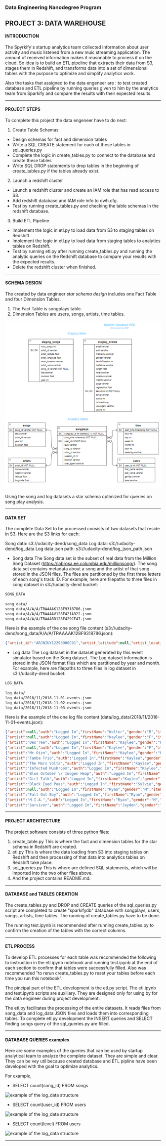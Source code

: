 
### Data Engineering Nanodegree Program

## PROJECT 3: DATA WAREHOUSE

#### INTRODUCTION

The Spyrkify's startup analytics team collected information about user activity and music listened from a new muic streaming application. The amount of received information makes it reasonable to process it on the cloud.
So idea is to build an ETL pipeline that extracts their data from S3, stages them in Redshift, and transforms data into a set of dimensional tables with the purpose to optimize and simplify analytics work.

Also the tasks that assigned to the data engeneer are : to test created database and ETL pipeline by running queries given to him by the analytics team from Sparkify and compare the results with their expected results.

---

#### PROJECT STEPS

To complete this project the data engeneer have to do next:

1. Create Table Schemas
- Design schemas for fact and dimension tables
- Write a SQL CREATE statement for each of these tables in sql_queries.py
- Complete the logic in create_tables.py to connect to the database and create these tables
- Write SQL DROP statements to drop tables in the beginning of create_tables.py if the tables already exist. 

2. Launch a redshift cluster
- Launch a redshift cluster and create an IAM role that has read access to S3.
- Add redshift database and IAM role info to dwh.cfg.
- Test by running create_tables.py and checking the table schemas in the redshift database. 

3. Build ETL Pipeline
- Implement the logic in etl.py to load data from S3 to staging tables on Redshift.
- Implement the logic in etl.py to load data from staging tables to analytics tables on Redshift.
- Test by running etl.py after running create_tables.py and running the analytic queries on the Redshift database to compare your results with the expected results.
- Delete the redshift cluster when finished.

---

#### SCHEMA DESIGN
 
The created by data engineer _star schema design_ includes
one Fact Table and four Dimension Tables.

1. The Fact Table is songplays table.
2. Dimension Tables are users, songs, artists, time tables.

![\"sparkify\" database ERD](project3_erd.png)
 

Using the song and log datasets a star schema optimized for queries on song 
play analysis.

---

#### DATA SET

The complete Data Set to be processed consists of two datasets that reside in S3. 
Here are the S3 links for each:

Song data: s3://udacity-dend/song_data
Log data: s3://udacity-dend/log_data
Log data json path: s3://udacity-dend/log_json_path.json

- Song data
The Song data set is the subset of real data from the Million Song Dataset (https://labrosa.ee.columbia.edu/millionsong/). The song data set contains metadata about a song and the artist of that song stored in the JSON files. The files are partitioned by the first three letters of each song's track ID. For example, here are filepaths to three files in song dataset in s3://udacity-dend bucket:
```
SONG_DATA

song_data/
song_data/A/A/A/TRAAAAK128F9318786.json
song_data/A/A/A/TRAAAAV128F421A322.json
song_data/A/A/A/TRAAABD128F429CF47.json
```

Here is the example of the one song file content (s3://udacity-dend/song_data/A/A/A/TRAAAAK128F9318786.json):

```json
{"artist_id":"ARJNIUY12298900C91","artist_latitude":null,"artist_location":"","artist_longitude":null,"artist_name":"Adelitas Way","duration":213.9424,"num_songs":1,"song_id":"SOBLFFE12AF72AA5BA","title":"Scream","year":2009}
```

- Log data
The Log dataset in the dataset generated by this event simulator based on the Song dataset. The Log dataset information is stored in the JSON format files which are partitioned by year and month. For example, here are filepaths to three files in log dataset in s3://udacity-dend bucket: 
```
LOG_DATA

log_data/
log_data/2018/11/2018-11-01-events.json
log_data/2018/11/2018-11-02-events.json
log_data/2018/11/2018-11-03-events.json

```

Here is the example of the one log file content (data/log_data/2018/11/2018-11-01-events.json):

```json
{"artist":null,"auth":"Logged In","firstName":"Walter","gender":"M","itemInSession":0,"lastName":"Frye","length":null,"level":"free","location":"San Francisco-Oakland-Hayward, CA","method":"GET","page":"Home","registration":1540919166796.0,"sessionId":38,"song":null,"status":200,"ts":1541105830796,"userAgent":"\"Mozilla\/5.0 (Macintosh; Intel Mac OS X 10_9_4) AppleWebKit\/537.36 (KHTML, like Gecko) Chrome\/36.0.1985.143 Safari\/537.36\"","userId":"39"}
{"artist":null,"auth":"Logged In","firstName":"Kaylee","gender":"F","itemInSession":0,"lastName":"Summers","length":null,"level":"free","location":"Phoenix-Mesa-Scottsdale, AZ","method":"GET","page":"Home","registration":1540344794796.0,"sessionId":139,"song":null,"status":200,"ts":1541106106796,"userAgent":"\"Mozilla\/5.0 (Windows NT 6.1; WOW64) AppleWebKit\/537.36 (KHTML, like Gecko) Chrome\/35.0.1916.153 Safari\/537.36\"","userId":"8"}
{"artist":"Des'ree","auth":"Logged In","firstName":"Kaylee","gender":"F","itemInSession":1,"lastName":"Summers","length":246.30812,"level":"free","location":"Phoenix-Mesa-Scottsdale, AZ","method":"PUT","page":"NextSong","registration":1540344794796.0,"sessionId":139,"song":"You Gotta Be","status":200,"ts":1541106106796,"userAgent":"\"Mozilla\/5.0 (Windows NT 6.1; WOW64) AppleWebKit\/537.36 (KHTML, like Gecko) Chrome\/35.0.1916.153 Safari\/537.36\"","userId":"8"}
{"artist":null,"auth":"Logged In","firstName":"Kaylee","gender":"F","itemInSession":2,"lastName":"Summers","length":null,"level":"free","location":"Phoenix-Mesa-Scottsdale, AZ","method":"GET","page":"Upgrade","registration":1540344794796.0,"sessionId":139,"song":null,"status":200,"ts":1541106132796,"userAgent":"\"Mozilla\/5.0 (Windows NT 6.1; WOW64) AppleWebKit\/537.36 (KHTML, like Gecko) Chrome\/35.0.1916.153 Safari\/537.36\"","userId":"8"}
{"artist":"Mr Oizo","auth":"Logged In","firstName":"Kaylee","gender":"F","itemInSession":3,"lastName":"Summers","length":144.03873,"level":"free","location":"Phoenix-Mesa-Scottsdale, AZ","method":"PUT","page":"NextSong","registration":1540344794796.0,"sessionId":139,"song":"Flat 55","status":200,"ts":1541106352796,"userAgent":"\"Mozilla\/5.0 (Windows NT 6.1; WOW64) AppleWebKit\/537.36 (KHTML, like Gecko) Chrome\/35.0.1916.153 Safari\/537.36\"","userId":"8"}
{"artist":"Tamba Trio","auth":"Logged In","firstName":"Kaylee","gender":"F","itemInSession":4,"lastName":"Summers","length":177.18812,"level":"free","location":"Phoenix-Mesa-Scottsdale, AZ","method":"PUT","page":"NextSong","registration":1540344794796.0,"sessionId":139,"song":"Quem Quiser Encontrar O Amor","status":200,"ts":1541106496796,"userAgent":"\"Mozilla\/5.0 (Windows NT 6.1; WOW64) AppleWebKit\/537.36 (KHTML, like Gecko) Chrome\/35.0.1916.153 Safari\/537.36\"","userId":"8"}
{"artist":"The Mars Volta","auth":"Logged In","firstName":"Kaylee","gender":"F","itemInSession":5,"lastName":"Summers","length":380.42077,"level":"free","location":"Phoenix-Mesa-Scottsdale, AZ","method":"PUT","page":"NextSong","registration":1540344794796.0,"sessionId":139,"song":"Eriatarka","status":200,"ts":1541106673796,"userAgent":"\"Mozilla\/5.0 (Windows NT 6.1; WOW64) AppleWebKit\/537.36 (KHTML, like Gecko) Chrome\/35.0.1916.153 Safari\/537.36\"","userId":"8"}
{"artist":"Infected Mushroom","auth":"Logged In","firstName":"Kaylee","gender":"F","itemInSession":6,"lastName":"Summers","length":440.2673,"level":"free","location":"Phoenix-Mesa-Scottsdale, AZ","method":"PUT","page":"NextSong","registration":1540344794796.0,"sessionId":139,"song":"Becoming Insane","status":200,"ts":1541107053796,"userAgent":"\"Mozilla\/5.0 (Windows NT 6.1; WOW64) AppleWebKit\/537.36 (KHTML, like Gecko) Chrome\/35.0.1916.153 Safari\/537.36\"","userId":"8"}
{"artist":"Blue October \/ Imogen Heap","auth":"Logged In","firstName":"Kaylee","gender":"F","itemInSession":7,"lastName":"Summers","length":241.3971,"level":"free","location":"Phoenix-Mesa-Scottsdale, AZ","method":"PUT","page":"NextSong","registration":1540344794796.0,"sessionId":139,"song":"Congratulations","status":200,"ts":1541107493796,"userAgent":"\"Mozilla\/5.0 (Windows NT 6.1; WOW64) AppleWebKit\/537.36 (KHTML, like Gecko) Chrome\/35.0.1916.153 Safari\/537.36\"","userId":"8"}
{"artist":"Girl Talk","auth":"Logged In","firstName":"Kaylee","gender":"F","itemInSession":8,"lastName":"Summers","length":160.15628,"level":"free","location":"Phoenix-Mesa-Scottsdale, AZ","method":"PUT","page":"NextSong","registration":1540344794796.0,"sessionId":139,"song":"Once again","status":200,"ts":1541107734796,"userAgent":"\"Mozilla\/5.0 (Windows NT 6.1; WOW64) AppleWebKit\/537.36 (KHTML, like Gecko) Chrome\/35.0.1916.153 Safari\/537.36\"","userId":"8"}
{"artist":"Black Eyed Peas","auth":"Logged In","firstName":"Sylvie","gender":"F","itemInSession":0,"lastName":"Cruz","length":214.93506,"level":"free","location":"Washington-Arlington-Alexandria, DC-VA-MD-WV","method":"PUT","page":"NextSong","registration":1540266185796.0,"sessionId":9,"song":"Pump It","status":200,"ts":1541108520796,"userAgent":"\"Mozilla\/5.0 (Macintosh; Intel Mac OS X 10_9_4) AppleWebKit\/537.77.4 (KHTML, like Gecko) Version\/7.0.5 Safari\/537.77.4\"","userId":"10"}
{"artist":null,"auth":"Logged In","firstName":"Ryan","gender":"M","itemInSession":0,"lastName":"Smith","length":null,"level":"free","location":"San Jose-Sunnyvale-Santa Clara, CA","method":"GET","page":"Home","registration":1541016707796.0,"sessionId":169,"song":null,"status":200,"ts":1541109015796,"userAgent":"\"Mozilla\/5.0 (X11; Linux x86_64) AppleWebKit\/537.36 (KHTML, like Gecko) Ubuntu Chromium\/36.0.1985.125 Chrome\/36.0.1985.125 Safari\/537.36\"","userId":"26"}
{"artist":"Fall Out Boy","auth":"Logged In","firstName":"Ryan","gender":"M","itemInSession":1,"lastName":"Smith","length":200.72444,"level":"free","location":"San Jose-Sunnyvale-Santa Clara, CA","method":"PUT","page":"NextSong","registration":1541016707796.0,"sessionId":169,"song":"Nobody Puts Baby In The Corner","status":200,"ts":1541109125796,"userAgent":"\"Mozilla\/5.0 (X11; Linux x86_64) AppleWebKit\/537.36 (KHTML, like Gecko) Ubuntu Chromium\/36.0.1985.125 Chrome\/36.0.1985.125 Safari\/537.36\"","userId":"26"}
{"artist":"M.I.A.","auth":"Logged In","firstName":"Ryan","gender":"M","itemInSession":2,"lastName":"Smith","length":233.7171,"level":"free","location":"San Jose-Sunnyvale-Santa Clara, CA","method":"PUT","page":"NextSong","registration":1541016707796.0,"sessionId":169,"song":"Mango Pickle Down River (With The Wilcannia Mob)","status":200,"ts":1541109325796,"userAgent":"\"Mozilla\/5.0 (X11; Linux x86_64) AppleWebKit\/537.36 (KHTML, like Gecko) Ubuntu Chromium\/36.0.1985.125 Chrome\/36.0.1985.125 Safari\/537.36\"","userId":"26"}
{"artist":"Survivor","auth":"Logged In","firstName":"Jayden","gender":"M","itemInSession":0,"lastName":"Fox","length":245.36771,"level":"free","location":"New Orleans-Metairie, LA","method":"PUT","page":"NextSong","registration":1541033612796.0,"sessionId":100,"song":"Eye Of The Tiger","status":200,"ts":1541110994796,"userAgent":"\"Mozilla\/5.0 (Windows NT 6.3; WOW64) AppleWebKit\/537.36 (KHTML, like Gecko) Chrome\/36.0.1985.143 Safari\/537.36\"","userId":"101"}
```

---

#### PROJECT ARCHITECTURE

The project software consists of three python files:

1. create_table.py 
This is where the fact and dimension tables for the star schema in Redshift are created.
2. etl.py 
This is where the data loading from S3 into staging tables on Redshift and then processing of that data into analytics tables on Redshift take place.
3. sql_queries.py 
This is where are defined SQL statements, which will be imported into the two other files above.
4. And the project contains README.md. 

---

#### DATABASE and TABLES CREATION
    
The create_tables.py and DROP and CREATE queries of the 
sql_queries.py script are completed to create "sparkifydb" database with songplays,
users, songs, artists, time tables. The running of create_tables.py have to be done.

The running test.ipynb is recommended after running create_tables.py 
to confirm the creation of the tables with the correct columns.

---

#### ETL PROCESS

To develop ETL processes for each table was recommended the following to 
instruction in the etl.ipynb notebook and running test.ipynb at the end of each section
to confirm that tables were successfully filled. Also was recommended 
"to rerun create_tables.py to reset your tables before each time you run this notebook".

The pincipal part of the ETL development is the etl.py script.
The etl.ipynb and test.ipynb scripts are auxiliary. They are designed only for using by 
for the data engineer during project development.

The etl.py facilitates the processing of the entire datasets.
It reads files from song_data and log_data JSON files and loads them into 
corresponding tables. 
To complete etl.py development the INSERT queries and SELECT finding songs query
of the sql_queries.py are filled.

---

#### DATABASE QUERIES examples

Here are some examples of the queries that can be used by startup analytical team to
analyze the complete dataset. They are simple and clear. They can be vey util because
created database and ETL pipline have been developed with the goal to optimize 
analytics.

For example,
 - SELECT count(song_id) FROM songs
 
 ![example of the log_data structure](images/project1a_query1.png)
 
 - SELECT count(user_id) FROM users
 
 ![example of the log_data structure](images/project1a_query2.png)
 
 - SELECT count(level) FROM users
 
 ![example of the log_data structure](images/project1a_query3.png)
 
 

---
